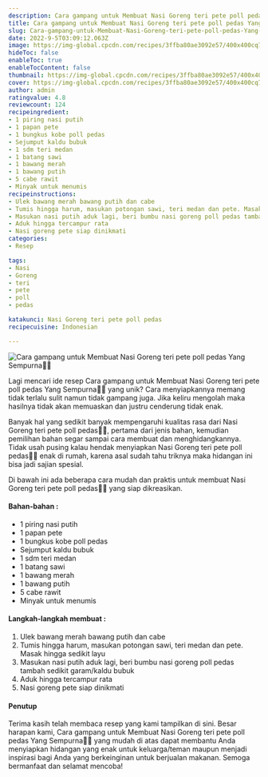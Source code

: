 ```yaml
---
description: Cara gampang untuk Membuat Nasi Goreng teri pete poll pedas Yang Sempurna"
title: Cara gampang untuk Membuat Nasi Goreng teri pete poll pedas Yang Sempurna
slug: Cara-gampang-untuk-Membuat-Nasi-Goreng-teri-pete-poll-pedas-Yang-Sempurna
date: 2022-9-5T03:09:12.063Z
image: https://img-global.cpcdn.com/recipes/3ffba80ae3092e57/400x400cq70/photo.jpg
hideToc: false
enableToc: true
enableTocContent: false
thumbnail: https://img-global.cpcdn.com/recipes/3ffba80ae3092e57/400x400cq70/photo.jpg
cover: https://img-global.cpcdn.com/recipes/3ffba80ae3092e57/400x400cq70/photo.jpg
author: admin
ratingvalue: 4.8
reviewcount: 124
recipeingredient:
- 1 piring nasi putih
- 1 papan pete
- 1 bungkus kobe poll pedas
- Sejumput kaldu bubuk
- 1 sdm teri medan
- 1 batang sawi
- 1 bawang merah
- 1 bawang putih
- 5 cabe rawit
- Minyak untuk menumis
recipeinstructions:
- Ulek bawang merah bawang putih dan cabe
- Tumis hingga harum, masukan potongan sawi, teri medan dan pete. Masak hingga sedikit layu
- Masukan nasi putih aduk lagi, beri bumbu nasi goreng poll pedas tambah sedikit garam/kaldu bubuk
- Aduk hingga tercampur rata
- Nasi goreng pete siap dinikmati
categories:
- Resep

tags:
- Nasi
- Goreng
- teri
- pete
- poll
- pedas

katakunci: Nasi Goreng teri pete poll pedas
recipecuisine: Indonesian

---
```


![Cara gampang untuk Membuat Nasi Goreng teri pete poll pedas Yang Sempurna👩‍🍳](https://img-global.cpcdn.com/recipes/3ffba80ae3092e57/400x400cq70/photo.jpg)

Lagi mencari ide resep Cara gampang untuk Membuat Nasi Goreng teri pete poll pedas Yang Sempurna👩‍🍳 yang unik? Cara menyiapkannya memang tidak terlalu sulit namun tidak gampang juga. Jika keliru mengolah maka hasilnya tidak akan memuaskan dan justru cenderung tidak enak.

Banyak hal yang sedikit banyak mempengaruhi kualitas rasa dari Nasi Goreng teri pete poll pedas👩‍🍳, pertama dari jenis bahan, kemudian pemilihan bahan segar sampai cara membuat dan menghidangkannya. Tidak usah pusing kalau hendak menyiapkan Nasi Goreng teri pete poll pedas👩‍🍳 enak di rumah, karena asal sudah tahu triknya maka hidangan ini bisa jadi sajian spesial.

Di bawah ini ada beberapa cara mudah dan praktis untuk membuat Nasi Goreng teri pete poll pedas👩‍🍳 yang siap dikreasikan.

<!--inarticleads1-->

#### Bahan-bahan :

- 1 piring nasi putih
- 1 papan pete
- 1 bungkus kobe poll pedas
- Sejumput kaldu bubuk
- 1 sdm teri medan
- 1 batang sawi
- 1 bawang merah
- 1 bawang putih
- 5 cabe rawit
- Minyak untuk menumis

<!--inarticleads2-->

#### Langkah-langkah membuat :

1. Ulek bawang merah bawang putih dan cabe
1. Tumis hingga harum, masukan potongan sawi, teri medan dan pete. Masak hingga sedikit layu
1. Masukan nasi putih aduk lagi, beri bumbu nasi goreng poll pedas tambah sedikit garam/kaldu bubuk
1. Aduk hingga tercampur rata
1. Nasi goreng pete siap dinikmati

#### Penutup

Terima kasih telah membaca resep yang kami tampilkan di sini. Besar harapan kami, Cara gampang untuk Membuat Nasi Goreng teri pete poll pedas Yang Sempurna👩‍🍳 yang mudah di atas dapat membantu Anda menyiapkan hidangan yang enak untuk keluarga/teman maupun menjadi inspirasi bagi Anda yang berkeinginan untuk berjualan makanan. Semoga bermanfaat dan selamat mencoba!